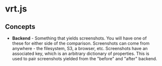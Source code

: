 # vrt.js

## Concepts

* **Backend** - Something that yields screenshots. You will have one of these for either side of the comparison. Screenshots can come from anywhere - the filesystem, S3, a browser, etc. Screenshots have an associated key, which is an arbitrary dictionary of properties. This is used to pair screenshots yielded from the "before" and "after" backend.